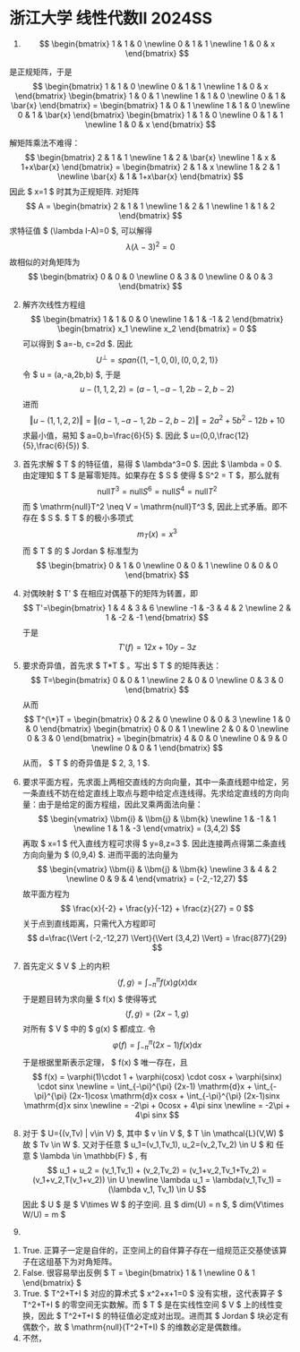 # 浙江大学 线性代数II 2024SS

1. $$ \begin{bmatrix} 1 & 1 & 0 \newline 0 & 1 & 1 \newline 1 & 0 & x \end{bmatrix} $$  

是正规矩阵，于是 $$ \begin{bmatrix} 1 & 1 & 0 \newline 0 & 1 & 1 \newline 1 & 0 & x \end{bmatrix} \begin{bmatrix} 1 & 0 & 1 \newline 1 & 1 & 0 \newline 0 & 1 & \bar{x} \end{bmatrix} = \begin{bmatrix} 1 & 0 & 1 \newline 1 & 1 & 0 \newline 0 & 1 & \bar{x} \end{bmatrix} \begin{bmatrix} 1 & 1 & 0 \newline 0 & 1 & 1 \newline 1 & 0 & x \end{bmatrix} $$ 

解矩阵乘法不难得： 
$$ \begin{bmatrix} 2 & 1 & 1 \newline 1 & 2 & \bar{x} \newline 1 & x & 1+x\bar{x} \end{bmatrix} = \begin{bmatrix} 2 & 1 & x \newline 1 & 2 & 1 \newline \bar{x} & 1 & 1+x\bar{x} \end{bmatrix} $$ 
因此 $ x=1 $ 时其为正规矩阵. 对矩阵 
$$ A = \begin{bmatrix} 2 & 1 & 1 \newline 1 & 2 & 1 \newline 1 & 1 & 2 \end{bmatrix} $$ 
求特征值 $ (\lambda I-A)=0 $, 可以解得 
$$ \lambda (\lambda -3 )^2 = 0 $$ 
故相似的对角矩阵为 
$$ \begin{bmatrix} 0 & 0 & 0 \newline 0 & 3 & 0 \newline 0 & 0 & 3 \end{bmatrix} $$

2. 解齐次线性方程组 $$ \begin{bmatrix} 1 & 1 & 0 & 0 \newline 1 & 1 & -1 & 2 \end{bmatrix} \begin{bmatrix} x_1 \newline x_2 \end{bmatrix} = 0 $$ 可以得到 $ a=-b, c=2d $. 因此 $$ U^{\perp}=span\{(1,-1,0,0),(0,0,2,1)\} $$ 令 $ u = (a,-a,2b,b) $, 于是 $$ u-(1,1,2,2) = (a-1,-a-1,2b-2,b-2) $$ 进而 $$ \Vert u-(1,1,2,2) \Vert = \Vert (a-1,-a-1,2b-2,b-2) \Vert = 2a^2 + 5b^2 - 12b + 10 $$ 求最小值，易知 $ a=0,b=\frac{6}{5} $. 因此 $ u=(0,0,\frac{12}{5},\frac{6}{5}) $. 

3. 首先求解 $ T $ 的特征值，易得 $ \lambda^3=0 $. 因此 $ \lambda = 0 $. 由定理知 $ T $ 是幂零矩阵。如果存在 $ S $ 使得 $ S^2 = T $，那么就有 $$ \mathrm{null}T^3 = \mathrm{null}S^6 = \mathrm{null}S^4 = \mathrm{null}T^2 $$ 而 $ \mathrm{null}T^2 \neq V = \mathrm{null}T^3 $, 因此上式矛盾。即不存在 $ S $. $ T $ 的极小多项式 $$ m_T(x)=x^3 $$ 而 $ T $ 的 $ Jordan $ 标准型为 $$ \begin{bmatrix} 0 & 1 & 0 \newline 0 & 0 & 1 \newline 0 & 0 & 0 \end{bmatrix} $$

4. 对偶映射 $ T' $ 在相应对偶基下的矩阵为转置，即 $$ T'=\begin{bmatrix} 1 & 4 & 3 & 6 \newline -1 & -3 & 4 & 2 \newline 2 & 1 & -2 & -1 \end{bmatrix} $$ 于是 $$ T'(f) = 12x + 10y -3z $$

5. 要求奇异值，首先求 $ T*T $ 。写出 $ T $ 的矩阵表达： $$ T=\begin{bmatrix} 0 & 0 & 1 \newline 2 & 0 & 0 \newline 0 & 3 & 0 \end{bmatrix} $$ 从而 $$ T^{\*}T = \begin{bmatrix} 0 & 2 & 0 \newline 0 & 0 & 3 \newline 1 & 0 & 0 \end{bmatrix} \begin{bmatrix} 0 & 0 & 1 \newline 2 & 0 & 0 \newline 0 & 3 & 0 \end{bmatrix} = \begin{bmatrix} 4 & 0 & 0 \newline 0 & 9 & 0 \newline 0 & 0 & 1 \end{bmatrix} $$ 从而， $ T $ 的奇异值是 $ 2, 3, 1 $.

6. 要求平面方程，先求面上两相交直线的方向向量，其中一条直线题中给定，另一条直线不妨在给定直线上取点与题中给定点连线得。先求给定直线的方向向量：由于是给定的面方程组，因此叉乘两面法向量： $$ \begin{vmatrix} \\bm{i} & \\bm{j} & \\bm{k} \newline 1 & -1 & 1 \newline 1 & 1 & -3 \end{vmatrix} = (3,4,2) $$ 再取 $ x=1 $ 代入直线方程可求得 $ y=8,z=3 $. 因此连接两点得第二条直线方向向量为 $ (0,9,4) $. 进而平面的法向量为 $$ \begin{vmatrix} \\bm{i} & \\bm{j} & \\bm{k} \newline 3 & 4 & 2 \newline 0 & 9 & 4 \end{vmatrix} = (-2,-12,27) $$ 故平面方程为 $$ \frac{x}{-2} + \frac{y}{-12} + \frac{z}{27} = 0 $$ 关于点到直线距离，只需代入方程即可 $$ d=\frac{\Vert (-2,-12,27) \Vert}{\Vert (3,4,2) \Vert} = \frac{877}{29} $$

7. 首先定义 $ V $ 上的内积 $$ \langle f,g \rangle = \int_{-\pi}^{\pi} f(x)g(x)\mathrm{d}x $$ 于是题目转为求向量 $ f(x) $ 使得等式 $$ \langle f,g \rangle = \langle 2x-1, g \rangle $$ 对所有 $ V $ 中的 $ g(x) $ 都成立. 令 $$ \varphi(f) = \int_{-\pi}^{\pi} (2x-1)f(x)\mathrm{d}x $$ 于是根据里斯表示定理， $ f(x) $ 唯一存在，且 $$ f(x) = \varphi(1)\cdot 1 + \varphi(cosx) \cdot cosx + \varphi(sinx) \cdot sinx \newline = \int_{-\pi}^{\pi} (2x-1) \mathrm{d}x + \int_{-\pi}^{\pi} (2x-1)cosx \mathrm{d}x cosx + \int_{-\pi}^{\pi} (2x-1)sinx \mathrm{d}x sinx \newline = -2\pi + 0cosx + 4\pi sinx \newline = -2\pi + 4\pi sinx $$ 

8. 对于 $ U=\{(v,Tv) | v\in V\} $, 其中 $ v \in V $, $ T \in \mathcal{L}(V,W) $ 故 $ Tv \in W $. 又对于任意 $ u_1=(v_1,Tv_1), u_2=(v_2,Tv_2) \in U $ 和 任意 $ \lambda \in \mathbb{F} $ , 有 $$ u_1 + u_2 = (v_1,Tv_1) + (v_2,Tv_2) = (v_1+v_2,Tv_1+Tv_2) = (v_1+v_2,T(v_1+v_2)) \in U \newline \lambda u_1 = \lambda(v_1,Tv_1) = (\lambda v_1, Tv_1) \in U $$ 因此 $ U $ 是 $ V\times W $ 的子空间. 且 $ dim(U) = n $, $ dim(V\times W/U) = m $ 

9. 
1) True. 正算子一定是自伴的，正空间上的自伴算子存在一组规范正交基使该算子在这组基下为对角矩阵。
2) False. 很容易举出反例 $ T = \begin{bmatrix} 1 & 1 \newline 0 & 1 \end{bmatrix} $
3) True. $ T^2+T+I $ 对应的算术式 $ x^2+x+1=0 $ 没有实根，这代表算子 $ T^2+T+I $ 的零空间无实数解。而 $ T $ 是在实线性空间 $ V $ 上的线性变换，因此 $ T^2+T+I $ 的特征值必定成对出现。进而其 $ Jordan $ 块必定有偶数个，故 $ \mathrm{null}(T^2+T+I) $ 的维数必定是偶数维。
4) 不然，













